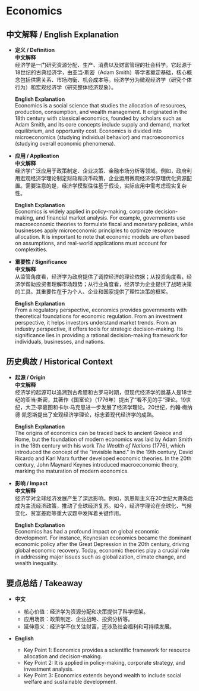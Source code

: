 # Economics

## 中文解释 / English Explanation

* **定义 / Definition**  
  **中文解释**  
  经济学是一门研究资源分配、生产、消费以及财富管理的社会科学。它起源于18世纪的古典经济学，由亚当·斯密（Adam Smith）等学者奠定基础，核心概念包括供需关系、市场均衡、机会成本等。经济学分为微观经济学（研究个体行为）和宏观经济学（研究整体经济现象）。  

  **English Explanation**  
  Economics is a social science that studies the allocation of resources, production, consumption, and wealth management. It originated in the 18th century with classical economics, founded by scholars such as Adam Smith, and its core concepts include supply and demand, market equilibrium, and opportunity cost. Economics is divided into microeconomics (studying individual behavior) and macroeconomics (studying overall economic phenomena).  

* **应用 / Application**  
  **中文解释**  
  经济学广泛应用于政策制定、企业决策、金融市场分析等领域。例如，政府利用宏观经济学理论制定财政和货币政策，企业运用微观经济学原理优化资源配置。需要注意的是，经济学模型往往基于假设，实际应用中需考虑现实复杂性。  

  **English Explanation**  
  Economics is widely applied in policy-making, corporate decision-making, and financial market analysis. For example, governments use macroeconomic theories to formulate fiscal and monetary policies, while businesses apply microeconomic principles to optimize resource allocation. It is important to note that economic models are often based on assumptions, and real-world applications must account for complexities.  

* **重要性 / Significance**  
  **中文解释**  
  从监管角度看，经济学为政府提供了调控经济的理论依据；从投资角度看，经济学帮助投资者理解市场趋势；从行业角度看，经济学为企业提供了战略决策的工具。其重要性在于为个人、企业和国家提供了理性决策的框架。  

  **English Explanation**  
  From a regulatory perspective, economics provides governments with theoretical foundations for economic regulation. From an investment perspective, it helps investors understand market trends. From an industry perspective, it offers tools for strategic decision-making. Its significance lies in providing a rational decision-making framework for individuals, businesses, and nations.  

## 历史典故 / Historical Context

* **起源 / Origin**  
  **中文解释**  
  经济学的起源可以追溯到古希腊和古罗马时期，但现代经济学的奠基人是18世纪的亚当·斯密，其著作《国富论》（1776年）提出了“看不见的手”理论。19世纪，大卫·李嘉图和卡尔·马克思进一步发展了经济学理论。20世纪，约翰·梅纳德·凯恩斯提出了宏观经济学理论，标志着现代经济学的成熟。  

  **English Explanation**  
  The origins of economics can be traced back to ancient Greece and Rome, but the foundation of modern economics was laid by Adam Smith in the 18th century with his work *The Wealth of Nations* (1776), which introduced the concept of the "invisible hand." In the 19th century, David Ricardo and Karl Marx further developed economic theories. In the 20th century, John Maynard Keynes introduced macroeconomic theory, marking the maturation of modern economics.  

* **影响 / Impact**  
  **中文解释**  
  经济学对全球经济发展产生了深远影响。例如，凯恩斯主义在20世纪大萧条后成为主流经济政策，推动了全球经济复苏。如今，经济学理论在全球化、气候变化、贫富差距等重大议题中发挥着关键作用。  

  **English Explanation**  
  Economics has had a profound impact on global economic development. For instance, Keynesian economics became the dominant economic policy after the Great Depression in the 20th century, driving global economic recovery. Today, economic theories play a crucial role in addressing major issues such as globalization, climate change, and wealth inequality.  

## 要点总结 / Takeaway

* **中文**  
  - 核心价值：经济学为资源分配和决策提供了科学框架。  
  - 应用场景：政策制定、企业战略、投资分析等。  
  - 延伸意义：经济学不仅关注财富，还涉及社会福利和可持续发展。  

* **English**  
  - Key Point 1: Economics provides a scientific framework for resource allocation and decision-making.  
  - Key Point 2: It is applied in policy-making, corporate strategy, and investment analysis.  
  - Key Point 3: Economics extends beyond wealth to include social welfare and sustainable development.